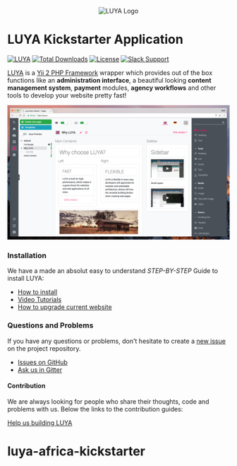 <p align="center">
  <img src="https://raw.githubusercontent.com/luyadev/luya/master/docs/logo/luya-logo-0.2x.png" alt="LUYA Logo"/>
</p>

# LUYA Kickstarter Application

[![LUYA](https://img.shields.io/badge/Powered%20by-LUYA-brightgreen.svg)](https://luya.io)
[![Total Downloads](https://poser.pugx.org/luyadev/luya-kickstarter/downloads)](https://packagist.org/packages/luyadev/luya-kickstarter)
[![License](https://poser.pugx.org/luyadev/luya-kickstarter/license)](https://packagist.org/packages/luyadev/luya-kickstarter)
[![Slack Support](https://img.shields.io/badge/Slack-luyadev-yellowgreen.svg)](https://slack.luya.io/)


[LUYA](https://github.com/luyadev/luya) is a [Yii 2 PHP Framework](https://github.com/yiisoft/yii2) wrapper which provides out of the box functions like an **administration interface**, a beautiful looking **content management system**, **payment** modules, **agency workflows** and other tools to develop your website pretty fast!

![LUYA RC4 Admin](https://raw.githubusercontent.com/luyadev/luya/master/docs/guide/img/luya-rc4.png)

### Installation

We have a made an absolut easy to understand *STEP-BY-STEP* Guide to install LUYA:

+ [How to install](https://luya.io)
+ [Video Tutorials](https://luya.io/videos)
+ [How to upgrade current website](https://luya.io/guide/install-upgrade)

### Questions and Problems

If you have any questions or problems, don't hesitate to create a [new issue](https://github.com/luyadev/luya/issues/new) on the project repository.

+ [Issues on GitHub](https://github.com/luyadev/luya/issues)
+ [Ask us in Gitter](https://gitter.im/luyadev/luya)

#### Contribution

We are always looking for people who share their thoughts, code and problems with us. Below the links to the contribution guides:

[Help us building LUYA](https://luya.io/guide/luya-collaboration)
# luya-africa-kickstarter
